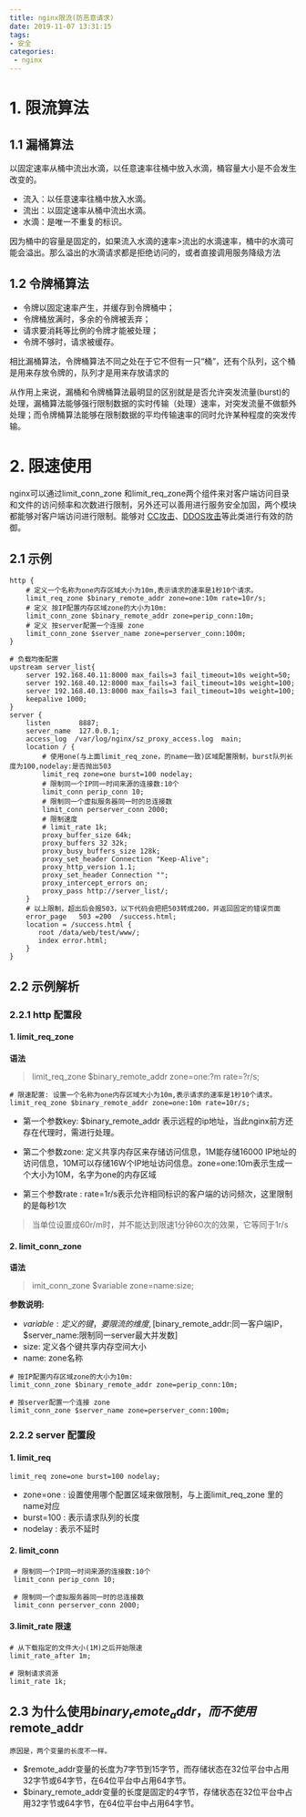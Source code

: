 ```yaml
---
title: nginx限流(防恶意请求)
date: 2019-11-07 13:31:15
tags:
- 安全
categories:
 - nginx
---
```

# 1. 限流算法
## 1.1 漏桶算法
以固定速率从桶中流出水滴，以任意速率往桶中放入水滴，桶容量大小是不会发生改变的。  
 - 流入：以任意速率往桶中放入水滴。
 - 流出：以固定速率从桶中流出水滴。
 - 水滴：是唯一不重复的标识。

因为桶中的容量是固定的，如果流入水滴的速率>流出的水滴速率，桶中的水滴可能会溢出。那么溢出的水滴请求都是拒绝访问的，或者直接调用服务降级方法

## 1.2 令牌桶算法
- 令牌以固定速率产生，并缓存到令牌桶中；
- 令牌桶放满时，多余的令牌被丢弃；
- 请求要消耗等比例的令牌才能被处理；
- 令牌不够时，请求被缓存。

相比漏桶算法，令牌桶算法不同之处在于它不但有一只“桶”，还有个队列，这个桶是用来存放令牌的，队列才是用来存放请求的

从作用上来说，漏桶和令牌桶算法最明显的区别就是是否允许突发流量(burst)的处理，漏桶算法能够强行限制数据的实时传输（处理）速率，对突发流量不做额外处理；而令牌桶算法能够在限制数据的平均传输速率的同时允许某种程度的突发传输。

# 2. 限速使用
nginx可以通过limit_conn_zone 和limit_req_zone两个组件来对客户端访问目录和文件的访问频率和次数进行限制，另外还可以善用进行服务安全加固，两个模块都能够对客户端访问进行限制。能够对 [CC攻击](https://baike.baidu.com/item/CC%E6%94%BB%E5%87%BB)、[DDOS攻击](https://baike.baidu.com/item/%E5%88%86%E5%B8%83%E5%BC%8F%E6%8B%92%E7%BB%9D%E6%9C%8D%E5%8A%A1%E6%94%BB%E5%87%BB/3802159?fromtitle=DDOS%E6%94%BB%E5%87%BB&fromid=177090)等此类进行有效的防御。

## 2.1 示例
```
http {   
    # 定义一个名称为one内存区域大小为10m,表示请求的速率是1秒10个请求。
    limit_req_zone $binary_remote_addr zone=one:10m rate=10r/s;
    # 定义 按IP配置内存区域zone的大小为10m:
    limit_conn_zone $binary_remote_addr zone=perip_conn:10m;
    # 定义 按server配置一个连接 zone
    limit_conn_zone $server_name zone=perserver_conn:100m;
}

# 负载均衡配置
upstream server_list{
    server 192.168.40.11:8000 max_fails=3 fail_timeout=10s weight=50;
    server 192.168.40.12:8000 max_fails=3 fail_timeout=10s weight=100;
    server 192.168.40.13:8000 max_fails=3 fail_timeout=10s weight=100;
    keepalive 1000;
}
server {
    listen       8887;
    server_name  127.0.0.1;
    access_log  /var/log/nginx/sz_proxy_access.log  main;
    location / {
        # 使用one(与上面limit_req_zone，的name一致)区域配置限制，burst队列长度为100,nodelay:是否抛出503
        limit_req zone=one burst=100 nodelay;
        # 限制同一个IP同一时间来源的连接数:10个
        limit_conn perip_conn 10;
        # 限制同一个虚拟服务器同一时的总连接数
        limit_conn perserver_conn 2000;
        # 限制速度
        # limit_rate 1k;
        proxy_buffer_size 64k;
        proxy_buffers 32 32k;
        proxy_busy_buffers_size 128k;
        proxy_set_header Connection "Keep-Alive";
        proxy_http_version 1.1;
        proxy_set_header Connection "";
        proxy_intercept_errors on;
        proxy_pass http://server_list/;
    }
    # 以上限制，超出后会报503，以下代码会把把503转成200，并返回固定的错误页面
    error_page   503 =200  /success.html;
    location = /success.html {
       root /data/web/test/www/;
       index error.html;
    }
}

```

## 2.2 示例解析

### 2.2.1 http 配置段

#### 1. limit_req_zone

**语法**
> limit_req_zone $binary_remote_addr zone=one:?m rate=?r/s;

```
# 限速配置: 设置一个名称为one内存区域大小为10m,表示请求的速率是1秒10个请求。
limit_req_zone $binary_remote_addr zone=one:10m rate=10r/s;
```
 <!--- zone:one:10m 表示一个内存区域大小为10m,并且设定了名称为one-->
 <!--- rate=10r/s 表示请求的速率是1秒10个请求，当单位设置成60r/m时，并不能达到限速1分钟60次的效果，它等同于1r/s。-->
 <!--- $binary_remote_addr 表示远程的ip地址，当此nginx前方还存在代理时，需进行处理-->
 
- 第一个参数key: $binary_remote_addr 表示远程的ip地址，当此nginx前方还存在代理时，需进行处理。

- 第二个参数zone: 定义共享内存区来存储访问信息，1M能存储16000 IP地址的访问信息，10M可以存储16W个IP地址访问信息。zone=one:10m表示生成一个大小为10M，名字为one的内存区域
- 第三个参数rate : rate=1r/s表示允许相同标识的客户端的访问频次，这里限制的是每秒1次
> 当单位设置成60r/m时，并不能达到限速1分钟60次的效果，它等同于1r/s


#### 2. limit_conn_zone

**语法**
> imit_conn_zone $variable zone=name:size;

**参数说明:**
- $variable: 定义的键，要限流的维度,[$binary_remote_addr:同一客户端IP，$server_name:限制同一server最大并发数]
- size: 定义各个键共享内存空间大小
- name: zone名称


```
# 按IP配置内存区域zone的大小为10m:
limit_conn_zone $binary_remote_addr zone=perip_conn:10m;

# 按server配置一个连接 zone
limit_conn_zone $server_name zone=perserver_conn:100m;
```

### 2.2.2 server 配置段

#### 1. limit_req
```
limit_req zone=one burst=100 nodelay;
```
- zone=one : 设置使用哪个配置区域来做限制，与上面limit_req_zone 里的name对应
- burst=100 : 表示请求队列的长度
- nodelay : 表示不延时

#### 2. limit_conn
```
 # 限制同一个IP同一时间来源的连接数:10个
 limit_conn perip_conn 10;
 
 # 限制同一个虚拟服务器同一时的总连接数
 limit_conn perserver_conn 2000;
```
#### 3.limit_rate 限速

```
# 从下载指定的文件大小(1M)之后开始限速
limit_rate_after 1m;
 
# 限制请求资源
limit_rate 1k;
```
## 2.3 为什么使用$binary_remote_addr，而不使用$remote_addr
`原因是，两个变量的长度不一样。`
- $remote_addr变量的长度为7字节到15字节，而存储状态在32位平台中占用32字节或64字节，在64位平台中占用64字节。
- $binary_remote_addr变量的长度是固定的4字节，存储状态在32位平台中占用32字节或64字节，在64位平台中占用64字节。